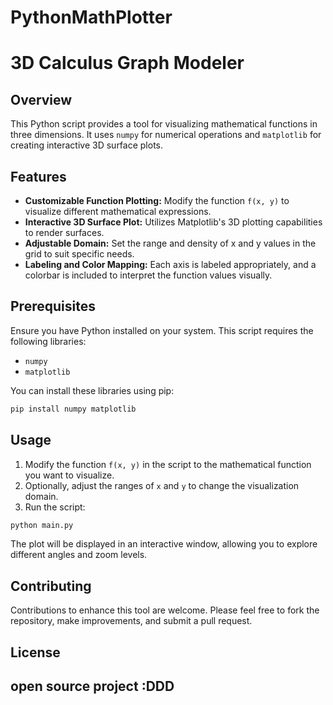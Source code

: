 # PythonMathPlotter

# 3D Calculus Graph Modeler

## Overview
This Python script provides a tool for visualizing mathematical functions in three dimensions. It uses `numpy` for numerical operations and `matplotlib` for creating interactive 3D surface plots.

## Features
- **Customizable Function Plotting:** Modify the function `f(x, y)` to visualize different mathematical expressions.
- **Interactive 3D Surface Plot:** Utilizes Matplotlib's 3D plotting capabilities to render surfaces.
- **Adjustable Domain:** Set the range and density of x and y values in the grid to suit specific needs.
- **Labeling and Color Mapping:** Each axis is labeled appropriately, and a colorbar is included to interpret the function values visually.

## Prerequisites
Ensure you have Python installed on your system. This script requires the following libraries:
- `numpy`
- `matplotlib`

You can install these libraries using pip:
```bash
pip install numpy matplotlib
```

## Usage
1. Modify the function `f(x, y)` in the script to the mathematical function you want to visualize.
2. Optionally, adjust the ranges of `x` and `y` to change the visualization domain.
3. Run the script:
```bash
python main.py
```
The plot will be displayed in an interactive window, allowing you to explore different angles and zoom levels.

## Contributing
Contributions to enhance this tool are welcome. Please feel free to fork the repository, make improvements, and submit a pull request.

## License
open source project :DDD
---

